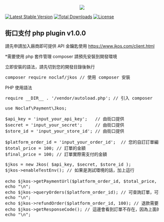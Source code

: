 <p align="center"><img src="https://www.jkos.com/image/logo.svg"></p>

[![Latest Stable Version](https://poser.pugx.org/noclaf/jkos/v/stable)](https://packagist.org/packages/noclaf/jkos)
[![Total Downloads](https://poser.pugx.org/noclaf/jkos/downloads)](https://packagist.org/packages/noclaf/jkos)
[![License](https://poser.pugx.org/noclaf/jkos/license)](https://packagist.org/packages/noclaf/jkos)

## 街口支付 php plugin v1.0.0

請先申請加入廠商即可提供 API 金鑰匙使用
https://www.jkos.com/client.html

*需要使用 php 套件管理 composer 請預先安裝到開發環境

立即安裝的語法，請先切到您的開發目錄後執行
<pre>
composer require noclaf/jkos // 使用 composer 安裝
</pre>

PHP 使用語法
<pre>
require __DIR__ . '/vendor/autoload.php'; // 引入 composer

use Noclaf\Payment\Jkos; 

$api_key = 'input_your_api_key';   // 由街口提供
$secret = 'input_your_secret';     // 由街口提供
$store_id = 'input_your_store_id'; // 由街口提供

$platform_order_id = 'input_your_order_id';  // 您的自訂訂單編號
$total_price = 100; // 訂單的金額
$final_price = 100; // 訂單實際需支付的金額

$jkos = new Jkos( $api_key, $secret, $store_id );
$jkos->enableTestEnv(); // 如果是測試環境的話，加上這行

echo $jkos->getPaymentUrl($platform_order_id, $total_price, $final_price); // 取得付款連結
echo "\n";
echo $jkos->queryOrders($platform_order_id); // 可查詢訂單，可把訂單編號用, 串成字串，或是直接給字串陣列
echo "\n";
echo $jkos->refundOrder($platform_order_id, 100); // 退款需要單一訂單編號跟自訂退款金額
echo $jkos->getResponseCode(); // 這邊會看到訂單不存在，因為上面的其實還沒完成支付動作
echo "\n";
</pre>
